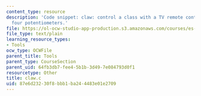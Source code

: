 ```yaml
---
content_type: resource
description: 'Code snippet: claw: control a class with a TV remote control, or with
  four potentiometers.'
file: https://ol-ocw-studio-app-production.s3.amazonaws.com/courses/es-293-lego-robotics-spring-2007/87e6d23230f8bbb1ba244483e01e2709_claw.c
file_type: text/plain
learning_resource_types:
- Tools
ocw_type: OCWFile
parent_title: Tools
parent_type: CourseSection
parent_uid: 64fb3db7-fee4-5b1b-3d49-7e084793d0f1
resourcetype: Other
title: claw.c
uid: 87e6d232-30f8-bbb1-ba24-4483e01e2709
---
```

